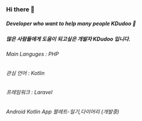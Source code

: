 ### Hi there 👋
##### Developer who want to help many people KDudoo 💬
##### 많은 사람들에게 도움이 되고싶은 개발자 KDudoo 입니다.
###### Main Languges : PHP
###### 관심 언어 : Kotlin
###### 프레임워크 : Laravel

###### Android Kotlin App 팔레트-일기,다이어리 (개발중)
<!--
**KDudoo/KDudoo** is a ✨ _special_ ✨ repository because its `README.md` (this file) appears on your GitHub profile.

Here are some ideas to get you started:

- 🔭 I’m currently working on ...
- 🌱 I’m currently learning ...
- 👯 I’m looking to collaborate on ...
- 🤔 I’m looking for help with ...
- 💬 Ask me about ...
- 📫 How to reach me: ...
- 😄 Pronouns: ...
- ⚡ Fun fact: ...
-->
